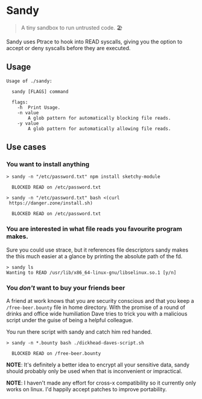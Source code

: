 # Sandy

> A tiny sandbox to run untrusted code. 🏖️

Sandy uses Ptrace to hook into READ syscalls, giving you the option to accept or deny syscalls before they are executed.

## Usage

```
Usage of ./sandy:

  sandy [FLAGS] command

  flags:
    -h	Print Usage.
    -n value
        A glob pattern for automatically blocking file reads.
    -y value
        A glob pattern for automatically allowing file reads.
```

## Use cases

### You want to install anything

```shell
> sandy -n "/etc/password.txt" npm install sketchy-module

  BLOCKED READ on /etc/password.txt
```

```shell
> sandy -n "/etc/password.txt" bash <(curl  https://danger.zone/install.sh)

  BLOCKED READ on /etc/password.txt
```

### You are interested in what file reads you favourite program makes.

Sure you could use strace, but it references file descriptors sandy makes the this much easier at a glance by printing the absolute path of the fd.

```
> sandy ls
Wanting to READ /usr/lib/x86_64-linux-gnu/libselinux.so.1 [y/n]
```

### You _don't_ want to buy your friends beer

A friend at work knows that you are security conscious and that you keep a `/free-beer.bounty` file in home directory. With the promise of a round of drinks and office wide humiliation Dave tries to trick you with a malicious script under the guise of being a helpful colleague.

You run there script with sandy and catch him red handed.

```shell
> sandy -n *.bounty bash ./dickhead-daves-script.sh

  BLOCKED READ on /free-beer.bounty
```

**NOTE**: It's definitely a better idea to encrypt all your sensitive data, sandy should probably only be used when that is inconvenient or impractical.

**NOTE**: I haven't made any effort for cross-x compatibility so it currently only works on linux. I'd happily accept patches to improve portability.
